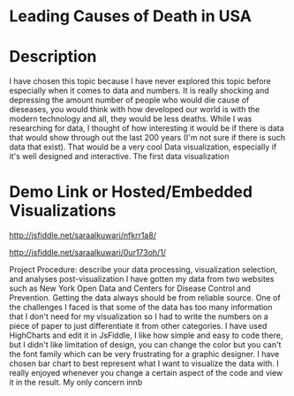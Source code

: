 # Leading Causes of Death in USA



# Description
I have chosen this topic because I have never explored this topic before especially when it comes to data and numbers. It is really shocking and depressing the amount number of people who would die cause of dieseases, you would think with how developed our world is with the modern technology and all, they would be less deaths. While I was researching for data, I thought of how interesting it would be if there is data that would show through out the last 200 years (I'm not sure if there is such data that exist). That would be a very cool Data visualization, especially if it's well designed and interactive. 
The first data visualization 




# Demo Link or Hosted/Embedded Visualizations
http://jsfiddle.net/saraalkuwari/nfkrr1a8/

http://jsfiddle.net/saraalkuwari/0ur173oh/1/


Project Procedure: describe your data processing, visualization selection, and analyses post-visualization
I have gotten my data from two websites such as New York Open Data and Centers for Disease Control and Prevention. Getting the data always should be from reliable source. One of the challenges I faced is that some of the data has too many information that I don't need for my visualization so I had to write the numbers on a piece of paper to just differentiate it from other categories. I have used HighCharts and edit it in JsFiddle, I like how simple and easy to code there, but I didn't like limitation of design, you can change the color but you can't the font family which can be very frustrating for a graphic designer. I have chosen bar chart to best represent what I want to visualize the data with. I really enjoyed whenever you change a certain aspect of the code and view it in the result. My only concern innb

